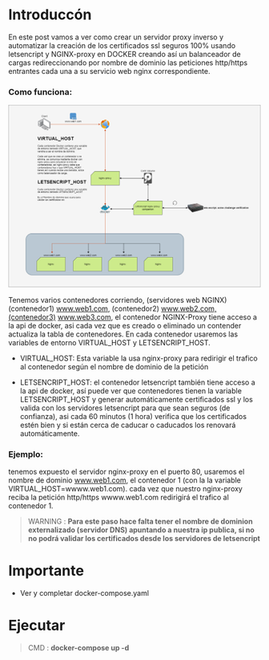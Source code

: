 # Introduccón

En este post vamos a ver como crear un servidor proxy inverso y automatizar la creación de los certificados ssl seguros 100% usando letsencript y NGINX-proxy en DOCKER creando así un balanceador de cargas redireccionando por nombre de dominio las peticiones http/https entrantes cada una a su  servicio web nginx correspondiente.

### Como funciona:

<img src="./diagrama.png">

Tenemos varios contenedores corriendo, (servidores web NGINX)  (contenedor1) www.web1.com, (contenedor2) www.web2.com,(contenedor3) www.web3.com,
el contenedor NGINX-Proxy tiene acceso a la api de docker, asi cada vez que es creado o eliminado un contender actualiza la tabla de contenedores.
En cada contenedor usaremos las variables de entorno VIRTUAL_HOST y LETSENCRIPT_HOST.

- VIRTUAL_HOST: Esta variable la usa nginx-proxy para redirigir el trafico al contenedor según el nombre de dominio de la petición

- LETSENCRIPT_HOST: el contenedor letsencript también tiene acceso a la api de docker, así puede ver que contenedores tienen la variable LETSENCRIPT_HOST y generar  automáticamente certificados ssl y los valida con los servidores letsencript para que sean seguros (de confianza), asi cada 60 minutos (1 hora) verifica que los certificados estén bien y si están cerca de caducar o caducados los renovará automáticamente.

### Ejemplo: 

tenemos expuesto el servidor nginx-proxy en el puerto 80, usaremos el nombre de dominio www.web1.com, el contenedor 1 (con la la variable VIRTUAL_HOST=wwww.web1.com).
cada vez que nuestro nginx-proxy reciba la petición http/https wwww.web1.com redirigirá el trafico al contenedor 1.


> WARNING : **Para este paso hace falta tener el nombre de dominion externalizado (servidor DNS) apuntando a nuestra ip publica, si no no podrá validar los certificados desde los servidores de letsencript**

# Importante
- Ver y completar docker-compose.yaml

# Ejecutar
 > CMD : **docker-compose up -d**
